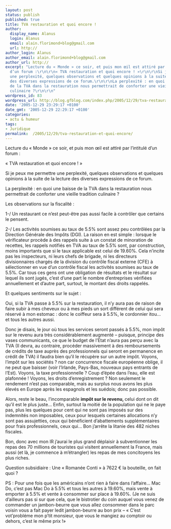 ```yaml
---
layout: post
status: publish
published: true
title: TVA restauration et quoi encore !
author:
  display_name: Alanus
  login: Alanus
  email: alain.florimond+blog@gmail.com
  url: http://
author_login: Alanus
author_email: alain.florimond+blog@gmail.com
author_url: http://
excerpt: "Lecture du « Monde » ce soir, et puis mon œil est attiré par l’intitulé
  d’un forum :\r\n\r\n« TVA restauration et quoi encore ! »\r\n\r\nSi je peux me permettre
  une perplexité, quelques observations et quelques opinions à la suite de la lecture
  des diverses expressions de ce forum.\r\n\r\nLa perplexité : en quoi une baisse
  de la TVA dans la restauration nous permettrait de conforter une vieille tradition
  culinaire ?\r\n\r\n"
wordpress_id: 83
wordpress_url: http://blog.gfblog.com/index.php/2005/12/29/tva-restauration-et-quoi-encore/
date: '2005-12-29 23:29:17 +0100'
date_gmt: '2005-12-29 22:29:17 +0100'
categories:
- actu & humeur
tags:
- Juridique
permalink:  /2005/12/29/tva-restauration-et-quoi-encore/
---
```

<p>Lecture du « Monde » ce soir, et puis mon œil est attiré par l’intitulé d’un forum :</p>
<p>« TVA restauration et quoi encore ! »</p>
<p>Si je peux me permettre une perplexité, quelques observations et quelques opinions à la suite de la lecture des diverses expressions de ce forum.</p>
<p>La perplexité : en quoi une baisse de la TVA dans la restauration nous permettrait de conforter une vieille tradition culinaire ?</p>
<p><a id="more"></a><a id="more-83"></a></p>
<p>Les observations sur la fiscalité :</p>
<p>1-/ Un restaurant ce n’est peut-être pas aussi facile à contrôler que certains le pensent.</p>
<p>2-/ Les activités soumises au taux de 5.5% sont assez peu contrôlées par la Direction Générale des Impôts (DGI). La raison en est simple : lorsque le vérificateur procède à des rappels suite à un constat de minoration de recettes, les rappels notifiés en TVA au taux de 5.5% sont, par construction, moins importants que si le taux applicable est celui de 19.60%. Cela n’incite pas les inspecteurs, ni leurs chefs de brigade, ni les directeurs divisionnaires chargés de la division du contrôle fiscal externe (CFE) à sélectionner en vue d’un contrôle fiscal les activités soumises au taux de 5.5%. Car tous ces gens ont une obligation de résultats et le résultat sur lequel ils sont jugés, c’est d’une part le nombre d’entreprises vérifiées annuellement et d’autre part, surtout, le montant des droits rappelés.</p>
<p>Et quelques sentiments sur le sujet :</p>
<p>Oui, si la TVA passe à 5.5% sur la restauration, il n’y aura pas de raison de faire subir à mes cheveux ou à mes pieds un sort différent de celui qui sera réservé à mon estomac : donc le coiffeur sera à 5.5%, le cordonnier itou… et tous les autres aussi.</p>
<p>Donc je disais, le jour où tous les services seront passés à 5.5%, mon impôt sur le revenu aura très considérablement augmenté – puisque, principe des vases communicants, ce que le budget de l’Etat n’aura pas perçu avec la TVA (Il devra, au contraire, procéder massivement à des remboursements de crédits de taxe auprès des professionnels qui seront en permanence en crédit de TVA) il faudra bien qu’il le récupère sur un autre impôt. Voyons, l’impôt sur les sociétés ? non car concurrence fiscale européenne oblige, il ne peut que baisser (voir l’Irlande, Pays-Bas, nouveaux pays entrants de l’Est). Voyons, la taxe professionnelle ? Coup d’épée dans l’eau, elle est plafonnée ! Voyons, les droits d’enregistrement ? Non seulement le rendement n’est pas comparable, mais au surplus nous avons les plus élevés en Europe après les espagnols et les suédois; donc pas possible.</p>
<p>Alors, reste le beau, l’incomparable <strong>impôt sur le revenu, </strong>celui dont on dit qu’il est le plus juste… Enfin, surtout la moitié de la population qui ne le paye pas, plus les quelques pour cent qui ne sont pas imposés sur des indemnités non imposables, ceux pour lesquels certaines allocations n’y sont pas assujetties, ceux qui bénéficient d’abattements supplémentaires pour frais professionnels, ceux qui… Bon j’arrête la litanie des 482 niches fiscales.</p>
<p>Bon, donc avec mon IR j’aurai le plus grand déplaisir à subventionner les repas des 70 millions de touristes qui visitent annuellement la France, mais aussi (et là, je commence à m’étrangler) les repas de mes concitoyens les plus riches.</p>
<p>Question subsidiaire : Une « Romanée Conti » à 7622 € la bouteille, on fait quoi ?</p>
<p>PS : Pour une fois que les américains n’ont rien à faire dans l’affaire… Mac Do, c’est pas Mac Do à 5.5% et tous les autres à 19.60%, mais vente à emporter à 5.5% et vente à consommer sur place à 19.60%. (Je ne suis d’ailleurs pas si sur que cela, que le bistrotier du coin auquel vous venez de commander un jambon-beurre que vous allez consommer dans le parc voisin vous a fait payer ledit jambon-beurre au bon prix – « C’est vot’probléme mon p’tit monsieur, que vous le mangiez au comptoir ou dehors, c’est le même prix !»</p>

